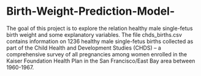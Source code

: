 # Birth-Weight-Prediction-Model-
The goal of this project is to explore the relation healthy male single-fetus birth weight and some explanatory variables.
The file chds_births.csv contains information on 1236 healthy male single-fetus births
collected as part of the Child Health and Development Studies (CHDS) – a comprehensive
survey of all pregnancies among women enrolled in the Kaiser Foundation Health Plan
in the San Francisco/East Bay area between 1960-1967. 
